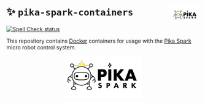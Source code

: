 <a href="https://pika-spark.io/"><img align="right" src="https://raw.githubusercontent.com/pika-spark/.github/main/logo/logo-pika-spark-bg-white.png" width="15%"></a>
:sparkles: `pika-spark-containers`
==================================
[![Spell Check status](https://github.com/pika-spark/pika-spark-containers/actions/workflows/spell-check.yml/badge.svg)](https://github.com/pika-spark/pika-spark-containers/actions/workflows/spell-check.yml)

This repository contains [Docker](https://www.docker.com/) containers for usage with the [Pika Spark](https://pika-spark.io/) micro robot control system.

<p align="center">
  <a href="https://pika-spark.io/"><img src="https://raw.githubusercontent.com/pika-spark/.github/main/logo/logo-pika-spark-bg-white-github.png" width="40%"></a>
</p>
